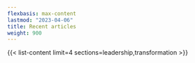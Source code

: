 ```yaml
---
flexbasis: max-content
lastmod: "2023-04-06"
title: Recent articles
weight: 900
---
```


{{< list-content limit=4 sections=leadership,transformation >}}
